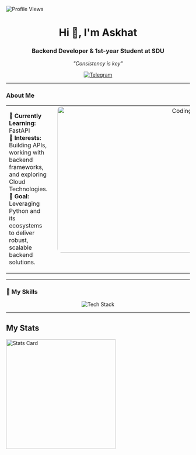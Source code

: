 <p align="left"> 
  <img src="https://komarev.com/ghpvc/?username=l9kk&label=Profile%20views&color=0e75b6&style=flat" alt="Profile Views" />
</p>
<h1 align="center">Hi 👋, I'm Askhat</h1>
<h3 align="center">Backend Developer & 1st-year Student at SDU</h3>
<p align="center">
  <em>"Consistency is key"</em>
</p>

<div align="center">
  <a href="https://t.me/weaverrrr">
    <img src="https://img.shields.io/badge/Telegram-@weaverrrr-0088cc?style=for-the-badge&logo=telegram&logoColor=white" alt="Telegram"/>
  </a>
</div>
<hr/>



### About Me
<table style="width:100%; border-collapse:collapse;">
  <tr>
    <td style="vertical-align:top;">
      <ul style="list-style-type:none; padding-left:0;">
        <li>🌱 <strong>Currently Learning:</strong> FastAPI </li>
        <li>💼 <strong>Interests:</strong> Building APIs, working with backend frameworks, and exploring Cloud Technologies.</li>
        <li>🎯 <strong>Goal:</strong> Leveraging Python and its ecosystems to deliver robust, scalable backend solutions.</li>
      </ul>
    </td>
    <td align="right" style="padding-left:20px; vertical-align:top;">
      <img width="400" src="https://infowithart.com/wp-content/uploads/2019/01/Cover-image.gif" alt="Coding GIF" style="border-radius:10px;"/>
    </td>
  </tr>
</table>

---

### 💎 My Skills
<div align="center">
  <img src="https://skillicons.dev/icons?i=python,django,fastapi,html,js,css,java,postgres,git,aws" alt="Tech Stack" />
</div>

---

## My Stats
<div>
  <img src="https://github-profile-summary-cards.vercel.app/api/cards/stats?username=l9kk&theme=2077" alt="Stats Card" width="300"/>
</div>

